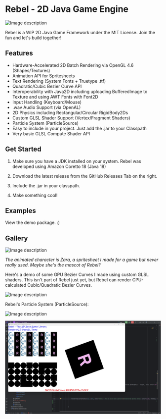# Rebel - 2D Java Game Engine

![Image description](https://dev-to-uploads.s3.amazonaws.com/uploads/articles/7cfi2z8n5yo7vkfq8jj5.png)


Rebel is a WIP 2D Java Game Framework under the MIT License. Join the fun and let's build together!

## Features

- Hardware-Accelerated 2D Batch Rendering via OpenGL 4.6 (Shapes/Textures)
- Animation API for Spritesheets
- Text Rendering (System Fonts + Truetype .ttf)
- Quadratic/Cubic Bezier Curve API
- Interoperability with Java2D including uploading BufferedImage to Texture and using AWT Fonts with Font2D
- Input Handling (Keyboard/Mouse)
- .wav Audio Support (via OpenAL) 
- 2D Physics including Rectangular/Circular RigidBody2Ds
- Custom GLSL Shader Support (Vertex/Fragment Shaders)
- Particle System (ParticleSource)
- Easy to include in your project. Just add the .jar to your Classpath
- Very basic GLSL Compute Shader API

## Get Started

1. Make sure you have a JDK installed on your system. Rebel was developed using Amazon Coretto 18 (Java 18)

2. Download the latest release from the GitHub Releases Tab on the right. 
3. Include the .jar in your classpath. 
4. Make something cool!

## Examples

View the demo package. :)




## Gallery


![Image description](https://dev-to-uploads.s3.amazonaws.com/uploads/articles/7cfi2z8n5yo7vkfq8jj5.png)

*The animated character is Zara, a spritesheet I made for a game but never really used. Maybe she's the mascot of Rebel?*

Here's a demo of some GPU Bezier Curves I made using custom GLSL shaders. This isn't part of Rebel just yet, but Rebel can render CPU-calculated Cubic/Quadratic Bezier Curves.


![Image description](https://dev-to-uploads.s3.amazonaws.com/uploads/articles/dx8p2u0a9cm01g1al9o7.png)

Rebel's Particle System (ParticleSource):


![Image description](https://dev-to-uploads.s3.amazonaws.com/uploads/articles/cfgcju73d9r09dq55sn0.png)



![demo.png](project%2Fdemo.png)